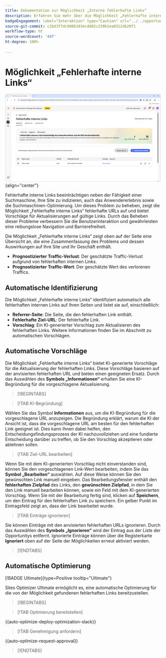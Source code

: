 ```yaml
---
title: Dokumentation zur Möglichkeit „Interne fehlerhafte Links“
description: Erfahren Sie mehr über die Möglichkeit „Fehlerhafte interne Links“ und darüber, wie Sie sie zur Verbesserung der Interaktion auf Ihrer Website verwenden können.
badgeEngagement: label="Interaktion" type="Caution" url="../../opportunity-types/engagement.md" tooltip="Interaktion"
source-git-commit: c2bd3f7dc998b103ecdd02c239b1ea0312db20f1
workflow-type: ht
source-wordcount: '447'
ht-degree: 100%

---
```



# Möglichkeit „Fehlerhafte interne Links“

![Möglichkeit „Fehlerhafte interne Links“](./assets/broken-internal-links/hero.png){align="center"}

Fehlerhafte interne Links beeinträchtigen neben der Fähigkeit einer Suchmaschine, Ihre Site zu indizieren, auch das Anwendererlebnis sowie die Suchmaschinen-Optimierung. Um dieses Problem zu beheben, zeigt die Möglichkeit „Fehlerhafte interne Links“ fehlerhafte URLs auf und bietet Vorschläge für Aktualisierungen auf gültige Links. Durch das Beheben dieser Probleme verbessern Sie die Benutzerinteraktion und gewährleisten eine reibungslose Navigation und Barrierefreiheit.

Die Möglichkeit „Fehlerhafte interne Links“ zeigt oben auf der Seite eine Übersicht an, die eine Zusammenfassung des Problems und dessen Auswirkungen auf Ihre Site und Ihr Geschäft enthält.

* **Prognostizierter Traffic-Verlust**: Der geschätzte Traffic-Verlust aufgrund von fehlerhaften internen Links.
* **Prognostizierter Traffic-Wert**: Der geschätzte Wert des verlorenen Traffics.

## Automatische Identifizierung

<!---![Auto-identify broken internal links](./assets/missing-or-invalid-metadata/auto-identify.png){align="center"}-->

Die Möglichkeit „Fehlerhafte interne Links“ identifiziert automatisch alle fehlerhaften internen Links auf Ihren Seiten und listet sie auf, einschließlich:

* **Referrer-Seite**: Die Seite, die den fehlerhaften Link enthält.
* **Fehlerhafte Ziel-URL**: Der fehlerhafte Link.
* **Vorschlag**: Ein KI-generierter Vorschlag zum Aktualisieren des fehlerhaften Links. Weitere Informationen finden Sie im Abschnitt zu automatischen Vorschlägen.

## Automatische Vorschläge

<!--![Auto-suggest broken internal links](./assets/broken-internal-links/auto-suggest.png){align="center"}-->

Die Möglichkeit „Fehlerhafte interne Links“ bietet KI-generierte Vorschläge für die Aktualisierung der fehlerhaften Links. Diese Vorschläge basieren auf der anvisierten fehlerhaften URL und bieten einen geeigneten Ersatz. Durch das Auswählen des **Symbols „Informationen“** erhalten Sie eine KI-Begründung für die vorgeschlagene Aktualisierung.


>[!BEGINTABS]

>[!TAB KI-Begründung]

<!--[AI rationale of broken internal links](./assets/broken-internal-links/auto-suggest-ai-rationale.png) -->

Wählen Sie das Symbol **Informationen** aus, um die KI-Begründung für die vorgeschlagene URL anzuzeigen. Die Begründung erklärt, warum die KI der Ansicht ist, dass die vorgeschlagene URL am besten für den fehlerhaften Link geeignet ist. Dies kann Ihnen dabei helfen, den Entscheidungsfindungsprozess der KI nachzuvollziehen und eine fundierte Entscheidung darüber zu treffen, ob Sie den Vorschlag akzeptieren oder ablehnen sollen.

>[!TAB Ziel-URL bearbeiten]

<!--![Edit suggested URL of broken internal links](./assets/broken-internal-links/edit-target-url.png){align="center"}-->

Wenn Sie mit dem KI-generierten Vorschlag nicht einverstanden sind, können Sie den vorgeschlagenen Link-Wert bearbeiten, indem Sie das **Symbol „Bearbeiten“** auswählen. Auf diese Weise können Sie den gewünschten Link manuell eingeben. Das Bearbeitungsfenster enthält den **fehlerhaften Zielpfad** des Links, den **gewünschten Zielpfad**, in dem Sie den Link manuell bearbeiten können, sowie ein Feld mit dem KI-generierten Vorschlag. Wenn Sie mit der Bearbeitung fertig sind, klicken auf **Speichern**, um den Eintrag für den fehlerhaften Link zu speichern. Ein gelber Punkt im Eintragsfeld zeigt an, dass der Link bearbeitet wurde.

>[!TAB Einträge ignorieren]

<!--![Ignore broken links](./assets/broken-internal-links/ignore.png){align="center"}-->

Sie können Einträge mit den anvisierten fehlerhaften URLs ignorieren. Durch das Auswählen des **Symbols „Ignorieren“** wird der Eintrag aus der Liste der Opportunitys entfernt. Ignorierte Einträge können über die Registerkarte **Ignoriert** oben auf der Seite der Möglichkeiten erneut aktiviert werden.

>[!ENDTABS]


## Automatische Optimierung

[!BADGE Ultimate]{type=Positive tooltip="Ultimate"}

<!---![Auto-optimize suggested invalid or missing metadata](./assets/broken-internal-links/auto-optimize.png){align="center"}-->

Sites Optimizer Ultimate ermöglicht es, eine automatische Optimierung für die von der Möglichkeit gefundenen fehlerhaften Links bereitzustellen. <!--- TBD-need more in-depth and opportunity specific information here. What does the auto-optimization do?-->


>[!BEGINTABS]

>[!TAB Optimierung bereitstellen]

{{auto-optimize-deploy-optimization-slack}}

>[!TAB Genehmigung anfordern]

{{auto-optimize-request-approval}}

>[!ENDTABS]

